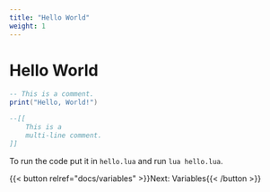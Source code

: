 ```yaml
---
title: "Hello World"
weight: 1
---
```


# Hello World

```lua
-- This is a comment.
print("Hello, World!")

--[[
    This is a
    multi-line comment.
]]
```

To run the code put it in `hello.lua` and run `lua hello.lua`.

{{< button relref="docs/variables"  >}}Next: Variables{{< /button >}}
